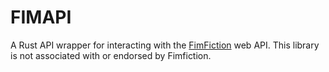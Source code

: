 # FIMAPI

A Rust API wrapper for interacting with the [FimFiction](https://www.fimfiction.net) web API. This library is not associated with or endorsed by Fimfiction.